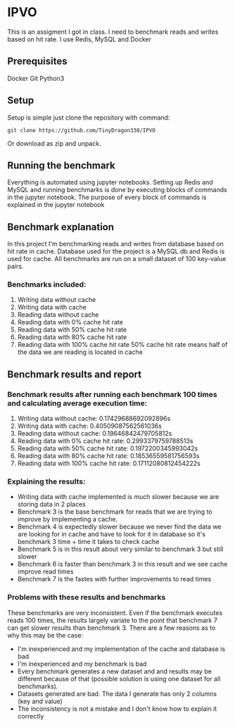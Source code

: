 # IPVO
This is an assigment I got in class. I need to benchmark reads and writes based on hit rate. I use Redis, MySQL and Docker
## Prerequisites
Docker
Git
Python3
## Setup
Setup is simple just clone the repository with command:
```
git clone https://github.com/TinyDragon330/IPVO
```
Or download as zip and unpack.
## Running the benchmark
Everything is automated using jupyter notebooks. Setting up Redis and MySQL and running benchmarks is done by executing blocks of commands in the jupyter notebook.
The purpose of every block of commands is explained in the jupyter notebook
## Benchmark explanation
In this project I'm benchmarking reads and writes from database based on hit rate in cache.
Database used for the project is a MySQL db and Redis is used for cache.
All benchmarks are run on a small dataset of 100 key-value pairs.
### Benchmarks included:
   1. Writing data without cache
   2. Writing data with cache
   3. Reading data without cache
   4. Reading data with 0% cache hit rate
   5. Reading data with 50% cache hit rate
   6. Reading data with 80% cache hit rate
   7. Reading data with 100% cache hit rate
50% cache hit rate means half of the data we are reading is located in cache
## Benchmark results and report
### Benchmark results after running each benchmark 100 times and calculating average execution time:
   1. Writing data without cache: 0.17429688692092896s
   2. Writing data with cache: 0.40509087562561036s
   3. Reading data without cache: 0.19646842479705812s
   4. Reading data with 0% cache hit rate: 0.2993379759788513s
   5. Reading data with 50% cache hit rate: 0.1972200345993042s
   6. Reading data with 80% cache hit rate: 0.18536559581756593s
   7. Reading data with 100% cache hit rate: 0.17112080812454222s
### Explaining the results:
* Writing data with cache implemented is much slower because we are storing data in 2 places
* Benchmark 3 is the base benchmark for reads that we are trying to improve by implementing a cache.
* Benchmark 4 is expectedly slower because we never find the data we are looking for in cache and have to look for it in database so it's benchmark 3 time + time it takes to check cache
* Benchmark 5 is in this result about very similar to benchmark 3 but still slower
* Benchmark 6 is faster than benchmark 3 in this result and we see cache improve read times
* Benchmark 7 is the fastes with further improvements to read times
### Problems with these results and benchmarks
These benchmarks are very inconsistent. Even if the benchmark executes reads 100 times, the results largely variate to the point that benchmark 7 can get slower results than benchmark 3.
There are a few reasons as to why this may be the case:
* I'm inexperienced and my implementation of the cache and database is bad
* I'm inexperienced and my benchmark is bad
* Every benchmark generates a new dataset and and results may be different because of that (possible solution is using one dataset for all benchmarks).
* Datasets generated are bad. The data I generate has only 2 columns (key and value)
* The inconsistency is not a mistake and I don't know how to explain it correctly
